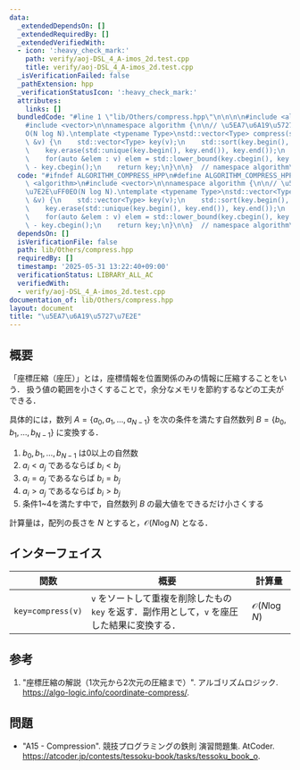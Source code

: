 ```yaml
---
data:
  _extendedDependsOn: []
  _extendedRequiredBy: []
  _extendedVerifiedWith:
  - icon: ':heavy_check_mark:'
    path: verify/aoj-DSL_4_A-imos_2d.test.cpp
    title: verify/aoj-DSL_4_A-imos_2d.test.cpp
  _isVerificationFailed: false
  _pathExtension: hpp
  _verificationStatusIcon: ':heavy_check_mark:'
  attributes:
    links: []
  bundledCode: "#line 1 \"lib/Others/compress.hpp\"\n\n\n\n#include <algorithm>\n\
    #include <vector>\n\nnamespace algorithm {\n\n// \u5EA7\u6A19\u5727\u7E2E\uFF0E\
    O(N log N).\ntemplate <typename Type>\nstd::vector<Type> compress(std::vector<Type>\
    \ &v) {\n    std::vector<Type> key(v);\n    std::sort(key.begin(), key.end());\n\
    \    key.erase(std::unique(key.begin(), key.end()), key.end());\n    key.shrink_to_fit();\n\
    \    for(auto &elem : v) elem = std::lower_bound(key.cbegin(), key.cend(), elem)\
    \ - key.cbegin();\n    return key;\n}\n\n}  // namespace algorithm\n\n\n"
  code: "#ifndef ALGORITHM_COMPRESS_HPP\n#define ALGORITHM_COMPRESS_HPP 1\n\n#include\
    \ <algorithm>\n#include <vector>\n\nnamespace algorithm {\n\n// \u5EA7\u6A19\u5727\
    \u7E2E\uFF0EO(N log N).\ntemplate <typename Type>\nstd::vector<Type> compress(std::vector<Type>\
    \ &v) {\n    std::vector<Type> key(v);\n    std::sort(key.begin(), key.end());\n\
    \    key.erase(std::unique(key.begin(), key.end()), key.end());\n    key.shrink_to_fit();\n\
    \    for(auto &elem : v) elem = std::lower_bound(key.cbegin(), key.cend(), elem)\
    \ - key.cbegin();\n    return key;\n}\n\n}  // namespace algorithm\n\n#endif\n"
  dependsOn: []
  isVerificationFile: false
  path: lib/Others/compress.hpp
  requiredBy: []
  timestamp: '2025-05-31 13:22:40+09:00'
  verificationStatus: LIBRARY_ALL_AC
  verifiedWith:
  - verify/aoj-DSL_4_A-imos_2d.test.cpp
documentation_of: lib/Others/compress.hpp
layout: document
title: "\u5EA7\u6A19\u5727\u7E2E"
---
```



## 概要

「座標圧縮（座圧）」とは，座標情報を位置関係のみの情報に圧縮することをいう．
扱う値の範囲を小さくすることで，余分なメモリを節約するなどの工夫ができる．

具体的には，数列 $A = \lbrace a_0, a_1, \ldots, a_{N-1} \rbrace$ を次の条件を満たす自然数列 $B = \lbrace b_0, b_1, \ldots, b_{N-1} \rbrace$ に変換する．

1. $b_0, b_1, \ldots, b_{N-1}$ は0以上の自然数
2. $a_i < a_j$ であるならば $b_i < b_j$
3. $a_i = a_j$ であるならば $b_i = b_j$
4. $a_i > a_j$ であるならば $b_i > b_j$
5. 条件1~4を満たす中で，自然数列 $B$ の最大値をできるだけ小さくする

計算量は，配列の長さを $N$ とすると，$\mathcal{O}(N \log N)$ となる．


## インターフェイス

|関数|概要|計算量|
|---|---|---|
|`key=compress(v)`|`v` をソートして重複を削除したもの `key` を返す．副作用として，`v` を座圧した結果に変換する．|$\mathcal{O}(N \log N)$|


## 参考

1. "座標圧縮の解説（1次元から2次元の圧縮まで）". アルゴリズムロジック. <https://algo-logic.info/coordinate-compress/>.


## 問題

- "A15 - Compression". 競技プログラミングの鉄則 演習問題集. AtCoder. <https://atcoder.jp/contests/tessoku-book/tasks/tessoku_book_o>.
